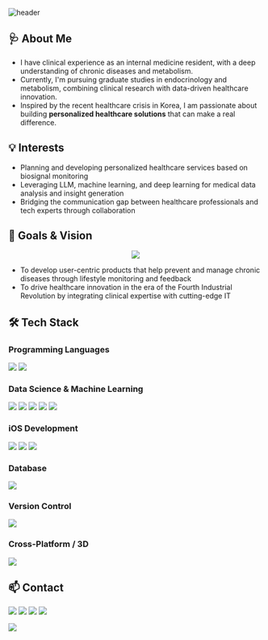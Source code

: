 ![header](https://capsule-render.vercel.app/api?type=waving&color=0:8DBCC7,100:C4E1E6&height=300&section=header&text=Alex%20J%20Choi)

## 🩺 About Me

- I have clinical experience as an internal medicine resident, with a deep understanding of chronic diseases and metabolism.
- Currently, I'm pursuing graduate studies in endocrinology and metabolism, combining clinical research with data-driven healthcare innovation.
- Inspired by the recent healthcare crisis in Korea, I am passionate about building **personalized healthcare solutions** that can make a real difference.

## 💡 Interests

- Planning and developing personalized healthcare services based on biosignal monitoring
- Leveraging LLM, machine learning, and deep learning for medical data analysis and insight generation
- Bridging the communication gap between healthcare professionals and tech experts through collaboration

## 🚀 Goals & Vision

<p align="center">
    <img src="https://readme-typing-svg.demolab.com?font=Quicksand&pause=1000&color=131D4F&width=435&center=true&lines=Bridging+Medicine+And+Tech"/>
</p>

- To develop user-centric products that help prevent and manage chronic diseases through lifestyle monitoring and feedback
- To drive healthcare innovation in the era of the Fourth Industrial Revolution by integrating clinical expertise with cutting-edge IT

## 🛠 Tech Stack

### Programming Languages
<img src="https://img.shields.io/badge/Python-3776AB?style=for-the-badge&logo=python&logoColor=white"/> <img src="https://img.shields.io/badge/Swift-FA7343?style=for-the-badge&logo=swift&logoColor=white"/>

### Data Science & Machine Learning
<img src="https://img.shields.io/badge/Scikit--learn-F7931E?style=for-the-badge&logo=scikit-learn&logoColor=white"/> <img src="https://img.shields.io/badge/Seaborn-4C8CBF?style=for-the-badge&logo=seaborn&logoColor=white"/> <img src="https://img.shields.io/badge/Pandas-150458?style=for-the-badge&logo=pandas&logoColor=white"/> <img src="https://img.shields.io/badge/TensorFlow-FF6F00?style=for-the-badge&logo=tensorflow&logoColor=white"/> <img src="https://img.shields.io/badge/Keras-D00000?style=for-the-badge&logo=keras&logoColor=white"/>

### iOS Development
<img src="https://img.shields.io/badge/SwiftUI-46B1E7?style=for-the-badge&logo=swift&logoColor=white"/> <img src="https://img.shields.io/badge/SwiftData-FA7343?style=for-the-badge&logo=swift&logoColor=white"/> <img src="https://img.shields.io/badge/Lottie-00B3E6?style=for-the-badge&logo=lottie&logoColor=white"/>

### Database
<img src="https://img.shields.io/badge/MySQL-4479A1?style=for-the-badge&logo=mysql&logoColor=white"/>

### Version Control
<img src="https://img.shields.io/badge/Git-F05032?style=for-the-badge&logo=git&logoColor=white"/>

### Cross-Platform / 3D
<img src="https://img.shields.io/badge/Unity-000000?style=for-the-badge&logo=unity&logoColor=white"/>

## 📫 Contact

[<img src="https://img.shields.io/badge/Notion-000000?style=for-the-badge&logo=notion&logoColor=white"/>]([https://www.notion.so/your-notion-link](https://junghwanchoi.notion.site/Junghwan-Choi-Alex-82b5f61703424f01ae14d3b6e3a3a226)) [<img src="https://img.shields.io/badge/LinkedIn-0A66C2?style=for-the-badge&logo=linkedin&logoColor=white"/>]([https://www.linkedin.com/in/your-linkedin-id](https://www.linkedin.com/in/alex-junghwanchoi/)) [<img src="https://img.shields.io/badge/Tistory-000000?style=for-the-badge&logo=tistory&logoColor=white"/>]([https://your-tistory-link](https://bridging-medicine-and-tech.tistory.com/)) [<img src="https://img.shields.io/badge/Instagram-E4405F?style=for-the-badge&logo=instagram&logoColor=white"/>](https://www.instagram.com/hwanee_choi)


<img src="https://capsule-render.vercel.app/api?type=waving&color=0:8DBCC7,100:C4E1E6&height=100&section=footer" />
